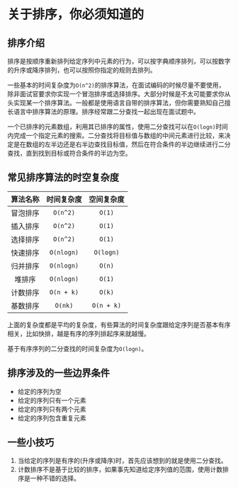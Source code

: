
# 关于排序，你必须知道的

## 排序介绍

排序是按顺序重新排列给定序列中元素的行为，可以按字典顺序排列，可以按数字的升序或降序排列，也可以按照你指定的规则去排列。

一些基本的时间复杂度为`O(n^2)`的排序算法，在面试编码的时候尽量不要使用，除非面试官要求你实现一个冒泡排序或选择排序。大部分时候是不太可能要求你从头实现某一个排序算法。一般都是使用语言自带的排序算法，但你需要熟知自己擅长语言中排序算法的原理。排序经常跟二分查找一起出现在面试题中。

一个已排序的元素数组，利用其已排序的属性，使用二分查找可以在`O(logn)`时间内完成一个指定元素的搜索。二分查找将目标值与数组的中间元素进行比较，来决定是在数组的左半边还是右半边查找目标值，然后在符合条件的半边继续进行二分查找，直到找到目标或符合条件的半边为空。

## 常见排序算法的时空复杂度

| 算法名称 | 时间复杂度 | 空间复杂度 |
| :----: | :----: | :----: |
|冒泡排序| `O(n^2)` | `O(1)` |
|插入排序| `O(n^2)` | `O(1)` |
|选择排序| `O(n^2)` | `O(1)` |
|快速排序| `O(nlogn)` | `O(logn)` |
|归并排序| `O(nlogn)` | `O(n)` |
|堆排序| `O(nlogn)` | `O(1)` |
|计数排序| `O(n + k)` | `O(k)` |
|基数排序|`O(nk)` | `O(n + k)` |

上面的复杂度都是平均的复杂度，有些算法的时间复杂度跟给定序列是否基本有序相关，比如快排，越是有序的序列排起序来就越慢。

基于有序序列的二分查找的时间复杂度为`O(logn)`。

## 排序涉及的一些边界条件

* 给定的序列为空
* 给定的序列只有一个元素
* 给定的序列只有两个元素
* 给定的序列包含重复元素

## 一些小技巧

1. 当给定的序列是有序的(升序或降序)时，首先应该想到的就是使用二分查找。
2. 计数排序不是基于比较的排序，如果事先知道给定序列值的范围，使用计数排序是一种不错的选择。



